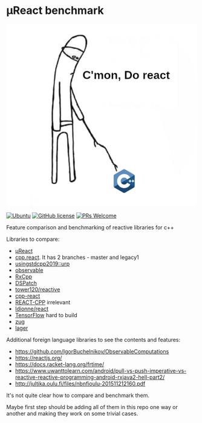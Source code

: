 # µReact benchmark

<p align="center"><img src="support/data/logo/do_react_cpp.png"></p>

[![Ubuntu](https://github.com/YarikTH/ureact_benchmark/actions/workflows/ubuntu.yml/badge.svg)](https://github.com/YarikTH/ureact_benchmark/actions/workflows/ubuntu.yml)
[![GitHub license](https://img.shields.io/badge/license-MIT-blue.svg)](https://raw.githubusercontent.com/YarikTH/ureact_benchmark/main/LICENSE.MIT)
[![PRs Welcome](https://img.shields.io/badge/PRs-welcome-brightgreen.svg)](.)

Feature comparison and benchmarking of reactive libraries for c++

Libraries to compare:

* [µReact](https://github.com/YarikTH/ureact)
* [cpp.react](https://github.com/snakster/cpp.react). It has 2 branches - master and legacy1
* [usingstdcpp2019::urp](https://github.com/joaquintides/usingstdcpp2019)
* [observable](https://github.com/ddinu/observable)
* [RxCpp](https://github.com/ReactiveX/RxCpp)
* [DSPatch](https://github.com/cross-platform/dspatch)
* [tower120/reactive](https://github.com/tower120/reactive)
* [cpp-react](https://github.com/edvorg/cpp-react)
* [REACT-CPP](https://github.com/CopernicaMarketingSoftware/REACT-CPP) irrelevant
* [ldionne/react](https://github.com/ldionne/react)
* [TensorFlow](https://github.com/tensorflow/tensorflow) hard to build
* [zug](https://github.com/arximboldi/zug)
* [lager](https://github.com/arximboldi/lager)

Additional foreign language libraries to see the contents and features:

* https://github.com/IgorBuchelnikov/ObservableComputations
* https://reactjs.org/
* https://docs.racket-lang.org/frtime/
* https://www.uwanttolearn.com/android/pull-vs-push-imperative-vs-reactive-reactive-programming-android-rxjava2-hell-part2/
* http://jultika.oulu.fi/files/nbnfioulu-201511212160.pdf

It's not quite clear how to compare and benchmark them.

Maybe first step should be adding all of them in this repo one way or another and making they work on some trivial cases.
